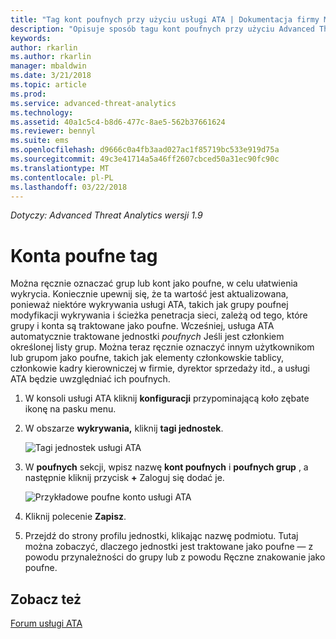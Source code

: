 ```yaml
---
title: "Tag kont poufnych przy użyciu usługi ATA | Dokumentacja firmy Microsoft"
description: "Opisuje sposób tagu kont poufnych przy użyciu Advanced Threat Analytics (ATA)"
keywords: 
author: rkarlin
ms.author: rkarlin
manager: mbaldwin
ms.date: 3/21/2018
ms.topic: article
ms.prod: 
ms.service: advanced-threat-analytics
ms.technology: 
ms.assetid: 40a1c5c4-b8d6-477c-8ae5-562b37661624
ms.reviewer: bennyl
ms.suite: ems
ms.openlocfilehash: d9666c0a4fb3aad027ac1f85719bc533e919d75a
ms.sourcegitcommit: 49c3e41714a5a46ff2607cbced50a31ec90fc90c
ms.translationtype: MT
ms.contentlocale: pl-PL
ms.lasthandoff: 03/22/2018
---
```

*Dotyczy: Advanced Threat Analytics wersji 1.9*



# <a name="tag-sensitive-accounts"></a>Konta poufne tag

Można ręcznie oznaczać grup lub kont jako poufne, w celu ułatwienia wykrycia. Koniecznie upewnij się, że ta wartość jest aktualizowana, ponieważ niektóre wykrywania usługi ATA, takich jak grupy poufnej modyfikacji wykrywania i ścieżka penetracja sieci, zależą od tego, które grupy i konta są traktowane jako poufne. Wcześniej, usługa ATA automatycznie traktowane jednostki *poufnych* Jeśli jest członkiem określonej listy grup. Można teraz ręcznie oznaczyć innym użytkownikom lub grupom jako poufne, takich jak elementy członkowskie tablicy, członkowie kadry kierowniczej w firmie, dyrektor sprzedaży itd., a usługi ATA będzie uwzględniać ich poufnych.

1.  W konsoli usługi ATA kliknij **konfiguracji** przypominającą koło zębate ikonę na pasku menu.

2.  W obszarze **wykrywania,** kliknij **tagi jednostek**.

    ![Tagi jednostek usługi ATA](media/entity-tags.png)

3.  W **poufnych** sekcji, wpisz nazwę **kont poufnych** i **poufnych grup** , a następnie kliknij przycisk  **+**  Zaloguj się dodać je.

    ![Przykładowe poufne konto usługi ATA](media/sensitive-account-sample.png)

4. Kliknij polecenie **Zapisz**.

5. Przejdź do strony profilu jednostki, klikając nazwę podmiotu. Tutaj można zobaczyć, dlaczego jednostki jest traktowane jako poufne — z powodu przynależności do grupy lub z powodu Ręczne znakowanie jako poufne.

     
## <a name="see-also"></a>Zobacz też
[Forum usługi ATA](https://social.technet.microsoft.com/Forums/security/home?forum=mata)
